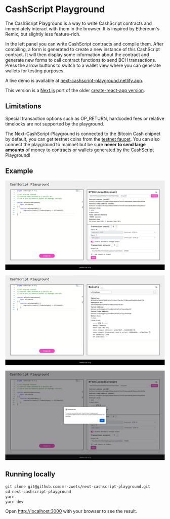# CashScript Playground
The CashScript Playground is a way to write CashScript contracts and immediately interact with them in the browser. It is inspired by Ethereum's Remix, but slightly less feature-rich.

In the left panel you can write CashScript contracts and compile them. After compiling, a form is generated to create a new instance of this CashScript contract. It will then display some information about the contract and generate new forms to call contract functions to send BCH transactions. Press the arrow buttons to switch to a wallet view where you can generate wallets for testing purposes.

A live demo is available at [next-cashscript-playground.netlify.app](https://next-cashscript-playground.netlify.app/).

This version is a [Next.js](https://nextjs.org/) port of the older [create-react-app version](https://github.com/CashScript/cashscript-playground).

## Limitations
Special transaction options such as OP_RETURN, hardcoded fees or relative timelocks are not supported by the playground.

The Next-CashScript-Playground is connected to the Bitcoin Cash chipnet by default, you can get testnet coins from the [testnet faucet](https://tbch.googol.cash/). You can also connect the playground to mainnet but be sure **never to send large amounts** of money to contracts or wallets generated by the CashScript Playground!

## Example
![Example-0](./screenshots/nftUnlockedCovenant-0.png)

![Example-1](./screenshots/nftUnlockedCovenant-1.png)

![Example-2](./screenshots/nftUnlockedCovenant-2.png)

## Running locally
```
git clone git@github.com:mr-zwets/next-cashscript-playground.git
cd next-cashscript-playground
yarn
yarn dev
```

Open [http://localhost:3000](http://localhost:3000) with your browser to see the result.
